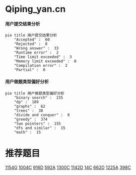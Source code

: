 # Qiping_yan.cn

<!-- tabs:start -->



#### **用户提交结果分析**

```mermaid
pie title 用户提交结果分析
    "Accepted" :  60
    "Rejected" :  0
    "Wrong answer" :  33
    "Runtime error" :  2
    "Time limit exceeded" :  3
    "Memory limit exceeded" :  0
    "Compilation error" :  2
    "Partial" :  0
```

#### **用户做题类型偏好分析**

```mermaid
pie title 用户做题类型偏好分析
    "binary search" :  235
    "dp" :  189
    "graphs" :  62
    "trees" :  38
    "divide and conquer" :  0
    "greedy" :  374
    "two pointers" :  155
    "dfs and similar" :  15
    "math" :  15
```



<!-- tabs:end -->
# 推荐题目
[1154G](https://codeforces.com/contest/1154/problem/G)
[1004C](https://codeforces.com/contest/1004/problem/C)
[916D](https://codeforces.com/contest/916/problem/D)
[592A](https://codeforces.com/contest/592/problem/A)
[1300C](https://codeforces.com/contest/1300/problem/C)
[1142D](https://codeforces.com/contest/1142/problem/D)
[14C](https://codeforces.com/contest/14/problem/C)
[662D](https://codeforces.com/contest/662/problem/D)
[1225A](https://codeforces.com/contest/1225/problem/A)
[398C](https://codeforces.com/contest/398/problem/C)

